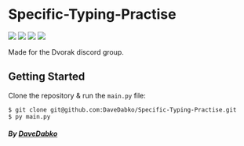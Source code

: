# Specific-Typing-Practise
![](https://img.shields.io/badge/build-passing-green/?style=flat-square)
![](https://img.shields.io/github/repo-size/DaveDabko/Specific-Typing-Practise?style=flat-square)
![](https://img.shields.io/github/issues/DaveDabko/Specific-Typing-Practise?style=flat-square)
![](https://img.shields.io/github/v/release/DaveDabko/Specific-Typing-Practise?include_prereleases&style=flat-square)

Made for the Dvorak discord group.<br>

## Getting Started

Clone the repository & run the `main.py` file: 
```
$ git clone git@github.com:DaveDabko/Specific-Typing-Practise.git
$ py main.py
```

<h5>By <a href="https://github.com/DaveDabko">DaveDabko</a></h5>
